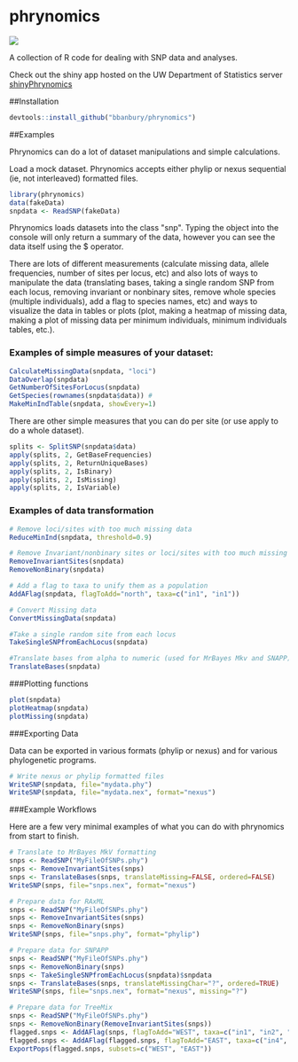 phrynomics
==========
![](http://barbbanbury.info/barbbanbury/Research_Projects_files/phrynoHead.jpg) 

A collection of R code for dealing with SNP data and analyses. 

Check out the shiny app hosted on the UW Department of Statistics server
[shinyPhrynomics](https://rstudio.stat.washington.edu/shiny/phrynomics/)

##Installation

```r
devtools::install_github("bbanbury/phrynomics")
```


##Examples

Phrynomics can do a lot of dataset manipulations and simple calculations. 

Load a mock dataset. Phrynomics accepts either phylip or nexus sequential (ie, not interleaved) formatted files.  

```r
library(phrynomics)
data(fakeData)
snpdata <- ReadSNP(fakeData)
```

Phrynomics loads datasets into the class "snp". Typing the object into the console will only return a summary of the data, however you can see the data itself using the $ operator. 

There are lots of different measurements (calculate missing data, allele frequencies, number of sites per locus, etc) and also lots of ways to manipulate the data (translating bases, taking a single random SNP from each locus, removing invariant or nonbinary sites, remove whole species (multiple individuals), add a flag to species names, etc) and ways to visualize the data in tables or plots (plot, making a heatmap of missing data, making a plot of missing data per minimum individuals, minimum individuals tables, etc.). 

### Examples of simple measures of your dataset:
```r
CalculateMissingData(snpdata, "loci")  
DataOverlap(snpdata) 
GetNumberOfSitesForLocus(snpdata) 
GetSpecies(rownames(snpdata$data)) # 
MakeMinIndTable(snpdata, showEvery=1)
```

There are other simple measures that you can do per site (or use apply to do a whole dataset).  
```r
splits <- SplitSNP(snpdata$data)
apply(splits, 2, GetBaseFrequencies)
apply(splits, 2, ReturnUniqueBases)
apply(splits, 2, IsBinary)
apply(splits, 2, IsMissing)
apply(splits, 2, IsVariable)
```

### Examples of data transformation
```r
# Remove loci/sites with too much missing data
ReduceMinInd(snpdata, threshold=0.9)

# Remove Invariant/nonbinary sites or loci/sites with too much missing data
RemoveInvariantSites(snpdata)
RemoveNonBinary(snpdata)

# Add a flag to taxa to unify them as a population
AddAFlag(snpdata, flagToAdd="north", taxa=c("in1", "in1"))

# Convert Missing data
ConvertMissingData(snpdata)

#Take a single random site from each locus
TakeSingleSNPfromEachLocus(snpdata)

#Translate bases from alpha to numeric (used for MrBayes Mkv and SNAPP)
TranslateBases(snpdata)
```

###Plotting functions
```r
plot(snpdata)
plotHeatmap(snpdata)
plotMissing(snpdata)
```

###Exporting Data

Data can be exported in various formats (phylip or nexus) and for various phylogenetic programs.  

```r
# Write nexus or phylip formatted files
WriteSNP(snpdata, file="mydata.phy")
WriteSNP(snpdata, file="mydata.nex", format="nexus")
```

###Example Workflows 

Here are a few very minimal examples of what you can do with phrynomics from start to finish.  

```r
# Translate to MrBayes MkV formatting
snps <- ReadSNP("MyFileOfSNPs.phy")
snps <- RemoveInvariantSites(snps)
snps <- TranslateBases(snps, translateMissing=FALSE, ordered=FALSE)
WriteSNP(snps, file="snps.nex", format="nexus")

# Prepare data for RAxML
snps <- ReadSNP("MyFileOfSNPs.phy")
snps <- RemoveInvariantSites(snps)
snps <- RemoveNonBinary(snps)
WriteSNP(snps, file="snps.phy", format="phylip")

# Prepare data for SNPAPP
snps <- ReadSNP("MyFileOfSNPs.phy")
snps <- RemoveNonBinary(snps)
snps <- TakeSingleSNPfromEachLocus(snpdata)$snpdata
snps <- TranslateBases(snps, translateMissingChar="?", ordered=TRUE)
WriteSNP(snps, file="snps.nex", format="nexus", missing="?")

# Prepare data for TreeMix
snps <- ReadSNP("MyFileOfSNPs.phy")
snps <- RemoveNonBinary(RemoveInvariantSites(snps))
flagged.snps <- AddAFlag(snps, flagToAdd="WEST", taxa=c("in1", "in2", "in3"))
flagged.snps <- AddAFlag(flagged.snps, flagToAdd="EAST", taxa=c("in4", "in5", "in6"))
ExportPops(flagged.snps, subsets=c("WEST", "EAST"))
```

